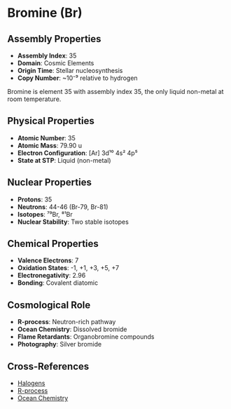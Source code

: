 # Bromine (Br)

## Assembly Properties
- **Assembly Index**: 35
- **Domain**: Cosmic Elements
- **Origin Time**: Stellar nucleosynthesis
- **Copy Number**: ~10⁻⁹ relative to hydrogen

Bromine is element 35 with assembly index 35, the only liquid non-metal at room temperature.

## Physical Properties
- **Atomic Number**: 35
- **Atomic Mass**: 79.90 u
- **Electron Configuration**: [Ar] 3d¹⁰ 4s² 4p⁵
- **State at STP**: Liquid (non-metal)

## Nuclear Properties
- **Protons**: 35
- **Neutrons**: 44-46 (Br-79, Br-81)
- **Isotopes**: ⁷⁹Br, ⁸¹Br
- **Nuclear Stability**: Two stable isotopes

## Chemical Properties
- **Valence Electrons**: 7
- **Oxidation States**: -1, +1, +3, +5, +7
- **Electronegativity**: 2.96
- **Bonding**: Covalent diatomic

## Cosmological Role
- **R-process**: Neutron-rich pathway
- **Ocean Chemistry**: Dissolved bromide
- **Flame Retardants**: Organobromine compounds
- **Photography**: Silver bromide

## Cross-References
- [Halogens](/domains/cosmic/elements/halogens.md)
- [R-process](/domains/cosmic/processes/r_process.md)
- [Ocean Chemistry](/domains/earth/ocean_chemistry.md)